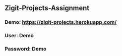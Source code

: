 ## Zigit-Projects-Assignment

### Demo: https://zigit-projects.herokuapp.com/

 ### User: Demo
 ### Password: Demo
